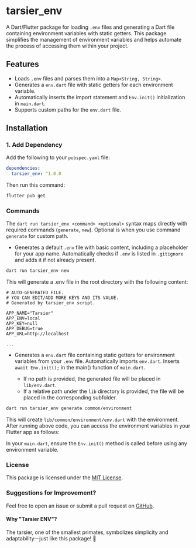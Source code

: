 <!-- 
This README describes the package. If you publish this package to pub.dev,
this README's contents appear on the landing page for your package.

For information about how to write a good package README, see the guide for
[writing package pages](https://dart.dev/guides/libraries/writing-package-pages). 

For general information about developing packages, see the Dart guide for
[creating packages](https://dart.dev/guides/libraries/create-library-packages)
and the Flutter guide for
[developing packages and plugins](https://flutter.dev/developing-packages). 
-->

# tarsier_env

A Dart/Flutter package for loading `.env` files and generating a Dart file containing environment variables with static getters. This package simplifies the management of environment variables and helps automate the process of accessing them within your project.

## Features

- Loads `.env` files and parses them into a `Map<String, String>`.
- Generates a `env.dart` file with static getters for each environment variable.
- Automatically inserts the import statement and `Env.init()` initialization in `main.dart`.
- Supports custom paths for the `env.dart` file.

## Installation

### 1. Add Dependency

Add the following to your `pubspec.yaml` file:

```yaml
dependencies:
  tarsier_env: ^1.0.0
```
Then run this command:

```sh
flutter pub get
```

### Commands

The `dart run tarsier_env <command> <optional>` syntax maps directly with required commands (`generate`, `new`). Optional is when you use command `generate` for custom path.

- Generates a default `.env` file with basic content, including a placeholder for your app name. 
 Automatically checks if `.env` is listed in `.gitignore` and adds it if not already present.
```sh
dart run tarsier_env new
```
This will generate a .env file in the root directory with the following content:
```env
# AUTO-GENERATED FILE. 
# YOU CAN EDIT/ADD MORE KEYS AND ITS VALUE.
# Generated by tarsier_env script.

APP_NAME="Tarsier"
APP_ENV=local
APP_KEY=null
APP_DEBUG=true
APP_URL=http://localhost

...
```


- Generates a `env.dart` file containing static getters for environment variables from your `.env` file. Automatically imports `env.dart`.
Inserts `await Env.init();` in the main() function of `main.dart`.

    - If no path is provided, the generated file will be placed in `lib/env.dart`.
    - If a relative path under the `lib` directory is provided, the file will be placed in the corresponding subfolder.


```sh
dart run tarsier_env generate common/environment
```
This will create `lib/common/environment/env.dart` with the environment. After running above code, you can access the environment variables in your Flutter app as follows:

In your `main.dart`, ensure the `Env.init()` method is called before using any environment variable.


###  License
This package is licensed under the [MIT License](https://mit-license.org/).

### Suggestions for Improvement?
Feel free to open an issue or submit a pull request on [GitHub](https://github.com/marianz-bonfire/tarsier_logger).

#### Why "Tarsier ENV"?
The tarsier, one of the smallest primates, symbolizes simplicity and adaptability—just like this package! 🐒
